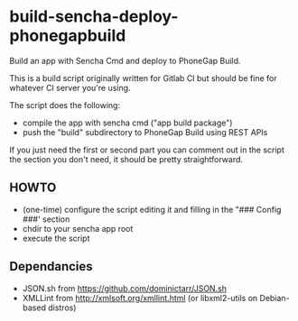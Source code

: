 build-sencha-deploy-phonegapbuild
=================================

Build an app with Sencha Cmd and deploy to PhoneGap Build.

This is a build script originally written for Gitlab CI but should be fine for whatever CI server you're using.

The script does the following:

- compile the app with sencha cmd ("app build package")
- push the "build" subdirectory to PhoneGap Build using REST APIs

If you just need the first or second part you can comment out in the script the section you don't need, it should be pretty straightforward.

HOWTO
-----

- (one-time) configure the script editing it and filling in the "### Config ###' section
- chdir to your sencha app root
- execute the script

Dependancies
------------

- JSON.sh from https://github.com/dominictarr/JSON.sh
- XMLLint from http://xmlsoft.org/xmllint.html (or libxml2-utils on Debian-based distros)
